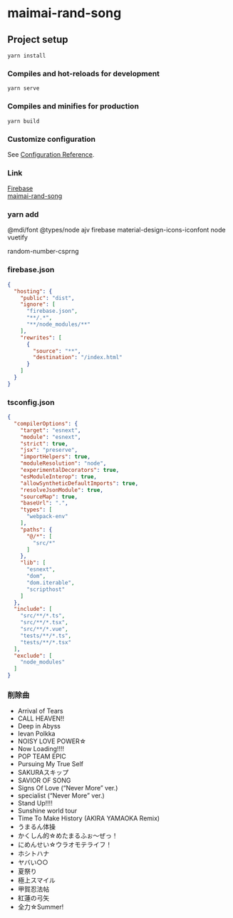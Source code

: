 # maimai-rand-song

## Project setup
```
yarn install
```

### Compiles and hot-reloads for development
```
yarn serve
```

### Compiles and minifies for production
```
yarn build
```

### Customize configuration
See [Configuration Reference](https://cli.vuejs.org/config/).

### Link
[Firebase](https://console.firebase.google.com/u/0/project/maimai-rand-song/)  
[maimai-rand-song](https://maimai-rand-song.web.app/)  

### yarn add
@mdi/font
@types/node
ajv
firebase
material-design-icons-iconfont
node
vuetify

random-number-csprng

### firebase.json
```json
{
  "hosting": {
    "public": "dist",
    "ignore": [
      "firebase.json",
      "**/.*",
      "**/node_modules/**"
    ],
    "rewrites": [
      {
        "source": "**",
        "destination": "/index.html"
      }
    ]
  }
}
```

### tsconfig.json
```json
{
  "compilerOptions": {
    "target": "esnext",
    "module": "esnext",
    "strict": true,
    "jsx": "preserve",
    "importHelpers": true,
    "moduleResolution": "node",
    "experimentalDecorators": true,
    "esModuleInterop": true,
    "allowSyntheticDefaultImports": true,
    "resolveJsonModule": true,
    "sourceMap": true,
    "baseUrl": ".",
    "types": [
      "webpack-env"
    ],
    "paths": {
      "@/*": [
        "src/*"
      ]
    },
    "lib": [
      "esnext",
      "dom",
      "dom.iterable",
      "scripthost"
    ]
  },
  "include": [
    "src/**/*.ts",
    "src/**/*.tsx",
    "src/**/*.vue",
    "tests/**/*.ts",
    "tests/**/*.tsx"
  ],
  "exclude": [
    "node_modules"
  ]
}
```

### 削除曲
- Arrival of Tears
- CALL HEAVEN!!
- Deep in Abyss
- Ievan Polkka
- NOISY LOVE POWER☆
- Now Loading!!!!
- POP TEAM EPIC
- Pursuing My True Self
- SAKURAスキップ
- SAVIOR OF SONG
- Signs Of Love (“Never More” ver.)
- specialist (“Never More” ver.)
- Stand Up!!!!
- Sunshine world tour
- Time To Make History (AKIRA YAMAOKA Remix)
- うまるん体操
- かくしん的☆めたまるふぉ～ぜっ！
- にめんせい☆ウラオモテライフ！
- ホシトハナ
- ヤバい○○
- 夏祭り
- 極上スマイル
- 甲賀忍法帖
- 紅蓮の弓矢
- 全力☆Summer!
